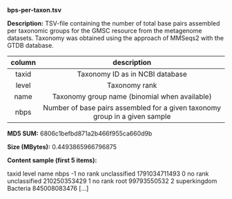 **bps-per-taxon.tsv**

**Description:**	TSV-file containing the number of total base pairs assembled per taxonomic groups
                        for the GMSC resource from the metagenome datasets. Taxonomy was obtained using 
                        the approach of MMSeqs2 with the GTDB database.

| **column** | **description** |
| :---: | :---: |
| taxid | Taxonomy ID as in NCBI database |
| level | Taxonomy rank |
| name | Taxonomy group name (binomial when available) |
| nbps | Number of base pairs assembled for a given taxonomy group in a given sample |
	
**MD5 SUM:**	6806c1befbd871a2b466f955ca660d9b

**Size (MBytes):**	0.4493865966796875

**Content sample (first 5 items):**

taxid	level	name	nbps
-1	no rank	unclassified	1791034711493
0	no rank	unclassified	210250353429
1	no rank	root	99793550532
2	superkingdom	Bacteria	845008083476
[...]
